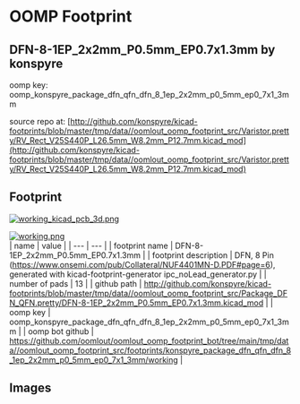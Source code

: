 # OOMP Footprint  
## DFN-8-1EP_2x2mm_P0.5mm_EP0.7x1.3mm  by konspyre  
  
oomp key: oomp_konspyre_package_dfn_qfn_dfn_8_1ep_2x2mm_p0_5mm_ep0_7x1_3mm  
  
source repo at: [http://github.com/konspyre/kicad-footprints/blob/master/tmp/data//oomlout_oomp_footprint_src/Varistor.pretty/RV_Rect_V25S440P_L26.5mm_W8.2mm_P12.7mm.kicad_mod](http://github.com/konspyre/kicad-footprints/blob/master/tmp/data//oomlout_oomp_footprint_src/Varistor.pretty/RV_Rect_V25S440P_L26.5mm_W8.2mm_P12.7mm.kicad_mod)  
## Footprint  
  
[![working_kicad_pcb_3d.png](working_kicad_pcb_3d_600.png)](working_kicad_pcb_3d.png)  
  
[![working.png](working_600.png)](working.png)  
| name | value | 
| --- | --- | 
| footprint name | DFN-8-1EP_2x2mm_P0.5mm_EP0.7x1.3mm | 
| footprint description | DFN, 8 Pin (https://www.onsemi.com/pub/Collateral/NUF4401MN-D.PDF#page=6), generated with kicad-footprint-generator ipc_noLead_generator.py | 
| number of pads | 13 | 
| github path | http://github.com/konspyre/kicad-footprints/blob/master/tmp/data//oomlout_oomp_footprint_src/Package_DFN_QFN.pretty/DFN-8-1EP_2x2mm_P0.5mm_EP0.7x1.3mm.kicad_mod | 
| oomp key | oomp_konspyre_package_dfn_qfn_dfn_8_1ep_2x2mm_p0_5mm_ep0_7x1_3mm | 
| oomp bot github | https://github.com/oomlout/oomlout_oomp_footprint_bot/tree/main/tmp/data//oomlout_oomp_footprint_src/footprints/konspyre_package_dfn_qfn_dfn_8_1ep_2x2mm_p0_5mm_ep0_7x1_3mm/working | 
## Images  
